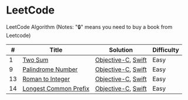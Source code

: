 # LeetCode


LeetCode Algorithm
(Notes: "🔒" means you need to buy a book from Leetcode)

| # | Title | Solution | Difficulty |
| --- | --------- | ----- | ---- |
| 1 | [Two Sum](https://leetcode.com/problems/two-sum) |  [Objective-C](./LCObjective-C/LCObjective-C/Problems/TwoSum), [Swift](./LCSwift/LCSwift/Problems/TwoSum)| Easy |
| 9 | [Palindrome Number](https://leetcode.com/problems/palindrome-number) |  [Objective-C](./LCObjective-C/LCObjective-C/Problems/PalindromeNumber), [Swift](./LCSwift/LCSwift/Problems/PalindromeNumber)| Easy |
| 13 | [Roman to Integer](https://leetcode.com/problems/roman-to-integer) |  [Objective-C](./LCObjective-C/LCObjective-C/Problems/RomanToInteger), [Swift](./LCSwift/LCSwift/Problems/RomanToInteger)| Easy |
| 14 | [Longest Common Prefix](https://leetcode.com/problems/longest-common-prefix) |  [Objective-C](./LCObjective-C/LCObjective-C/Problems/LongestCommonPrefix), [Swift](./LCSwift/LCSwift/Problems/LongestCommonPrefix)| Easy |

